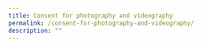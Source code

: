 ```yaml
---
title: Consent for photography and videography
permalink: /consent-for-photography-and-videography/
description: ""
---
```


